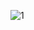 ![1](https://github.com/eraybahcegulu/MERN-AntDesign/assets/84785201/e1190e3c-1585-483a-80a8-6e7dba49666e)
